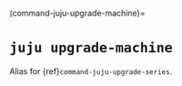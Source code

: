 (command-juju-upgrade-machine)=
# `juju upgrade-machine`

Alias for {ref}`command-juju-upgrade-series`.